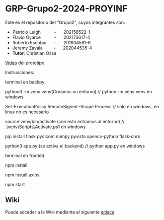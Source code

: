 # GRP-Grupo2-2024-PROYINF

Este es el repositorio del "Grupo2", cuyos integrantes son:


* Patricio Leigh   &nbsp;&nbsp;&nbsp;&nbsp; &nbsp;&nbsp;&nbsp;&nbsp; - &nbsp;&nbsp;&nbsp;&nbsp; 202156522-1
* Flavio Oyarce    &nbsp;&nbsp;&nbsp;&nbsp; &nbsp;&nbsp;&nbsp;&nbsp; - &nbsp;&nbsp;&nbsp;&nbsp; 202173617-4
* Roberto Escobar  &nbsp;&nbsp;&nbsp;&nbsp;                          - &nbsp;&nbsp;&nbsp;&nbsp; 201904561-K
* Jeremy Zavala &nbsp;&nbsp;&nbsp;&nbsp; &nbsp;&nbsp;          - &nbsp;&nbsp;&nbsp;&nbsp; 202044535-4
* **Tutor**: Christian Ossa

[Video](https://youtu.be/kE5XxT31a3o) del prototipo.


Instrucciones:

terminal en backpy:

python3 -m venv venv(Creamos un entorno)         // python -m venv venv en windows

Set-ExecutionPolicy RemoteSigned -Scope Process     // solo en windows, en linux no es necesario

source venv/bin/activate (con esto entramos al entorno)     //   .\venv\Scripts\Activate.ps1  en windows

pip install flask pydicom numpy pyvista opencv-python flask-cors     

python3 app.py  (se activa el backend)       // python app.py en windows



terminal en fronted:

npm install

npm install axios

npm start



## Wiki

Puede acceder a la Wiki mediante el siguiente [enlace](https://github.com/patoleigh/GRP-Grupo2-2024-PROYINF/wiki)
